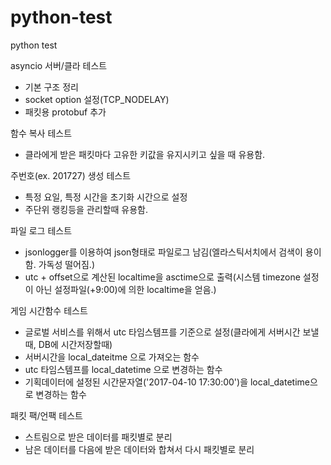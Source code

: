 # python-test
python test

asyncio 서버/클라 테스트
  - 기본 구조 정리
  - socket option 설정(TCP_NODELAY)
  - 패킷용 protobuf 추가

함수 복사 테스트
  - 클라에게 받은 패킷마다 고유한 키값을 유지시키고 싶을 때 유용함.

주번호(ex. 201727) 생성 테스트
  - 특정 요일, 특정 시간을 초기화 시간으로 설정
  - 주단위 랭킹등을 관리할때 유용함.
  
파일 로그 테스트
  - jsonlogger를 이용하여 json형태로 파일로그 남김(엘라스틱서치에서 검색이 용이함. 가독성 떨어짐.)
  - utc + offset으로 계산된 localtime을 asctime으로 출력(시스템 timezone 설정이 아닌 설정파일(+9:00)에 의한 localtime을 얻음.)
  
게임 시간함수 테스트
  - 글로벌 서비스를 위해서 utc 타임스템프를 기준으로 설정(클라에게 서버시간 보낼때, DB에 시간저장할때)
  - 서버시간을 local_dateitme 으로 가져오는 함수
  - utc 타임스템프를 local_datetime 으로 변경하는 함수
  - 기획데이터에 설정된 시간문자열('2017-04-10 17:30:00')을 local_datetime으로 변경하는 함수

패킷 팩/언팩 테스트
  - 스트림으로 받은 데이터를 패킷별로 분리
  - 남은 데이터를 다음에 받은 데이터와 합쳐서 다시 패킷별로 분리